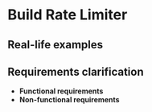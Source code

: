 # Build Rate Limiter

## Real-life examples

## Requirements clarification
- **Functional requirements**
- **Non-functional requirements**
